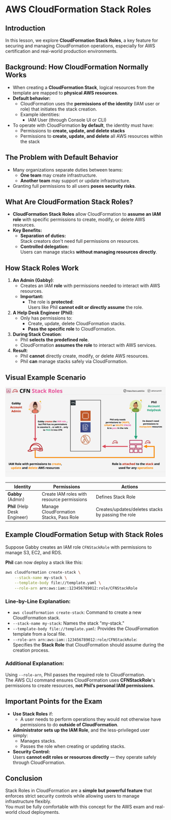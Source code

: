 # AWS CloudFormation Stack Roles

## Introduction

In this lesson, we explore **CloudFormation Stack Roles**, a key feature for securing and managing CloudFormation operations, especially for AWS certification and real-world production environments.

## Background: How CloudFormation Normally Works

- When creating a **CloudFormation Stack**, logical resources from the template are mapped to **physical AWS resources**.
- **Default behavior:**
  - CloudFormation uses the **permissions of the identity** (IAM user or role) that initiates the stack creation.
  - Example identities:
    - IAM User (through Console UI or CLI)
- To operate with CloudFormation **by default**, the identity must have:
  - Permissions to **create, update, and delete stacks**
  - Permissions to **create, update, and delete** all AWS resources within the stack

## The Problem with Default Behavior

- Many organizations separate duties between teams:
  - **One team** may create infrastructure.
  - **Another team** may support or update infrastructure.
- Granting full permissions to all users **poses security risks**.

## What Are CloudFormation Stack Roles?

- **CloudFormation Stack Roles** allow CloudFormation to **assume an IAM role** with specific permissions to create, modify, or delete AWS resources.
- **Key Benefits:**
  - **Separation of duties:**  
    Stack creators don't need full permissions on resources.
  - **Controlled delegation:**  
    Users can manage stacks **without managing resources directly**.

## How Stack Roles Work

1. **An Admin (Gabby)**:
   - Creates an IAM **role** with permissions needed to interact with AWS resources.
   - **Important:**
     - The role is **protected**:  
       Users like Phil **cannot edit or directly assume** the role.
2. **A Help Desk Engineer (Phil)**:
   - Only has permissions to:
     - Create, update, delete CloudFormation stacks.
     - **Pass the specific role** to CloudFormation.
3. **During Stack Creation**:
   - Phil **selects the predefined role**.
   - CloudFormation **assumes the role** to interact with AWS services.
4. **Result**:
   - Phil **cannot** directly create, modify, or delete AWS resources.
   - Phil **can** manage stacks safely via CloudFormation.

## Visual Example Scenario

![alt text](image-21.png)

| Identity                      | Permissions                                | Actions                                            |
| ----------------------------- | ------------------------------------------ | -------------------------------------------------- |
| **Gabby** (Admin)             | Create IAM roles with resource permissions | Defines Stack Role                                 |
| **Phil** (Help Desk Engineer) | Manage CloudFormation Stacks, Pass Role    | Creates/updates/deletes stacks by passing the role |

## Example CloudFormation Setup with Stack Roles

Suppose Gabby creates an IAM role `CFNStackRole` with permissions to manage S3, EC2, and RDS.

**Phil** can now deploy a stack like this:

```bash
aws cloudformation create-stack \
    --stack-name my-stack \
    --template-body file://template.yaml \
    --role-arn arn:aws:iam::123456789012:role/CFNStackRole
```

### Line-by-Line Explanation:

- `aws cloudformation create-stack`: Command to create a new CloudFormation stack.
- `--stack-name my-stack`: Names the stack "my-stack."
- `--template-body file://template.yaml`: Provides the CloudFormation template from a local file.
- `--role-arn arn:aws:iam::123456789012:role/CFNStackRole`:  
  Specifies the **Stack Role** that CloudFormation should assume during the creation process.

### Additional Explanation:

Using `--role-arn`, Phil passes the required role to CloudFormation.  
The AWS CLI command ensures CloudFormation uses **CFNStackRole**'s permissions to create resources, **not Phil’s personal IAM permissions**.

## Important Points for the Exam

- **Use Stack Roles** if:
  - A user needs to perform operations they would not otherwise have permissions to do **outside of CloudFormation**.
- **Administrator sets up the IAM Role**, and the less-privileged user simply:
  - Manages stacks.
  - Passes the role when creating or updating stacks.
- **Security Control:**  
  Users **cannot edit roles or resources directly** — they operate safely through CloudFormation.

## Conclusion

Stack Roles in CloudFormation are a **simple but powerful feature** that enforces strict security controls while allowing users to manage infrastructure flexibly.  
You must be fully comfortable with this concept for the AWS exam and real-world cloud deployments.
